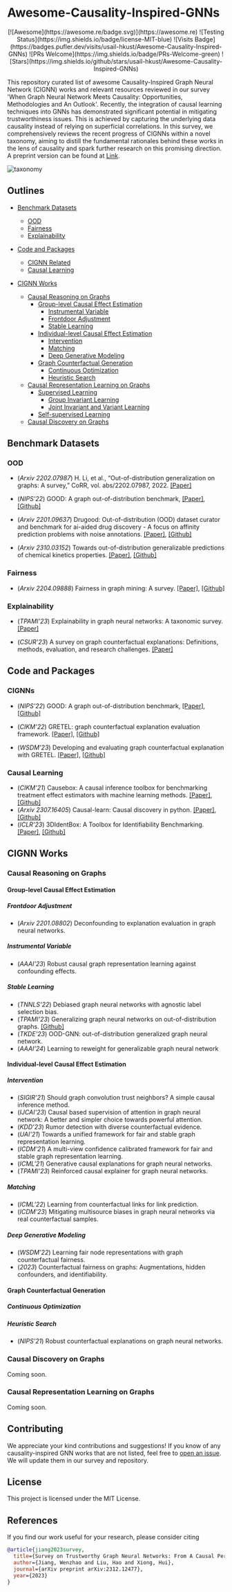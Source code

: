 # Awesome-Causality-Inspired-GNNs

<p align="center">
[![Awesome](https://awesome.re/badge.svg)](https://awesome.re)
![Testing Status](https://img.shields.io/badge/license-MIT-blue)
![Visits Badge](https://badges.pufler.dev/visits/usail-hkust/Awesome-Causality-Inspired-GNNs)
![PRs Welcome](https://img.shields.io/badge/PRs-Welcome-green)
![Stars](https://img.shields.io/github/stars/usail-hkust/Awesome-Causality-Inspired-GNNs)
</p>



This repository curated list of awesome Causality-Inspired Graph Neural Network (CIGNN) works and relevant resources reviewed in our survey 'When Graph Neural Network Meets Causality: Opportunities, Methodologies and An Outlook'. Recently, the integration of causal learning techniques into GNNs has demonstrated significant potential in mitigating trustworthiness issues. This is achieved by capturing the underlying data causality instead of relying on superficial correlations. In this survey, we comprehensively reviews the recent progress of CIGNNs within a novel taxonomy, aiming to distill the fundamental rationales behind these works in the lens of causality and spark further research on this promising direction. A preprint version can be found at [Link](http://arxiv.org/abs/2312.12477).

![taxonomy](taxonomy.png)



## Outlines
 - [Benchmark Datasets](#benchmark-datasets) 
    - [OOD](#ood)
    - [Fairness](#fairness)
    - [Explainability](#explainability)
 - [Code and Packages](#code-and-packages)
    - [CIGNN Related](#cignn-related)
    - [Causal Learning](#causal-learning)

- [CIGNN Works](#cignns-works)
  - [Causal Reasoning on Graphs](#causal-reasoning-on-graphs)
    - [Group-level Causal Effect Estimation](#group-level-causal-effect-estimation)
      - [Instrumental Variable](#instrumental-variable)
      - [Frontdoor Adjustment](#frontdoor-adjustment)
      - [Stable Learning](#stable-learning)
    - [Individual-level Causal Effect Estimation](#individual-level-causal-effect-estimation)
      - [Intervention](#intervention)
      - [Matching](#matching)
      - [Deep Generative Modeling](#deep-generative-modeling)
    - [Graph Counterfactual Generation](#graph-counterfactual-generation)
      - [Continuous Optimization](#continuous-optimization)
      - [Heuristic Search](#heuristic-search)
  - [Causal Representation Learning on Graphs](#causal-representation-learning-on-graphs)
    - [Supervised Learning](#supervised-learning)
      - [Group Invariant Learning](#group-invariant-learning)
      - [Joint Invariant and Variant Learning](#joint-invariant-and-variant-learning)
    - [Self-supervised Learning](#self-supervised-learning)
  - [Causal Discovery on Graphs](#causal-discovery-on-graphs)



## Benchmark Datasets

### OOD
- (*Arxiv 2202.07987*) H. Li, et al., “Out-of-distribution generalization on graphs: A survey,” CoRR, vol. abs/2202.07987, 2022. [[Paper]](https://arxiv.org/pdf/2202.07987)

- (*NIPS'22*) GOOD: A graph out-of-distribution benchmark, [[Paper]](https://proceedings.neurips.cc/[Paper]_files/[Paper]/2022/file/0dc91de822b71c66a7f54fa121d8cbb9-[Paper]-Datasets_and_Benchmarks.pdf), [[Github]](https://[Github].com/divelab/GOOD/)

- (*Arxiv 2201.09637*) Drugood: Out-of-distribution (OOD) dataset curator and benchmark for ai-aided drug discovery - A focus on affinity prediction problems with noise annotations. [[Paper]](https://arxiv.org/pdf/2201.09637), [[Github]](https://[Github].com/tencent-ailab/DrugOOD)

- (*Arxiv 2310.03152*) Towards out-of-distribution generalizable predictions of chemical kinetics properties. [[Paper]](https://arxiv.org/pdf/2310.03152), [[Github]](https://[Github].com/zihao-wang/ReactionOOD)

### Fairness
- (*Arxiv 2204.09888*) Fairness in graph mining: A survey. [[Paper]](https://ieeexplore.ieee.org/iel7/69/4358933/10097603.pdf), [[Github]](https://[Github].com/yushundong/Graph-Mining-Fairness-Data)

### Explainability
- (*TPAMI'23*) Explainability in graph neural networks: A taxonomic survey. [[Paper]](https://ieeexplore.ieee.org/iel7/34/4359286/09875989.pdf)

- (*CSUR'23*) A survey on graph counterfactual explanations: Definitions, methods, evaluation, and research challenges. [[Paper]](https://dl.acm.org/doi/pdf/10.1145/3618105)



## Code and Packages

### CIGNNs
- (*NIPS'22*) GOOD: A graph out-of-distribution benchmark, [[Paper]](https://proceedings.neurips.cc/[Paper]_files/[Paper]/2022/file/0dc91de822b71c66a7f54fa121d8cbb9-[Paper]-Datasets_and_Benchmarks.pdf), [[Github]](https://[Github].com/divelab/GOOD/)

- (*CIKM'22*) GRETEL: graph counterfactual explanation evaluation framework. [[Paper]](https://dl.acm.org/doi/pdf/10.1145/3511808.3557608), [[Github]](https://[Github].com/MarioTheOne/GRETEL)

- (*WSDM'23*) Developing and evaluating graph counterfactual explanation with GRETEL. [[Paper]](https://dl.acm.org/doi/pdf/10.1145/3539597.3573026), [[Github]](https://[Github].com/MarioTheOne/GRETEL)

### Causal Learning
- (*CIKM'21*) Causebox: A causal inference toolbox for benchmarking treatment effect estimators with machine learning methods. [[Paper]](https://dl.acm.org/doi/pdf/10.1145/3459637.3481974), [[Github]](https://[Github].com/paras2612/CauseBox)
- (*Arxiv 2307.16405*) Causal-learn: Causal discovery in python. [[Paper]](https://arxiv.org/pdf/2307.16405), [[Github]](https://[Github].com/py-why/causal-learn)
- (*ICLR'23*) 3DIdentBox: A Toolbox for Identifiability Benchmarking. [[Paper]](https://www.cclear.cc/2023/AcceptedDatasets/bizeul23a.pdf), [[Github]](https://[Github].com/alicebizeul/3DIdentBox)



## CIGNN Works

### Causal Reasoning on Graphs

#### Group-level Causal Effect Estimation

##### Frontdoor Adjustment
- (*Arxiv 2201.08802*) Deconfounding to explanation evaluation in graph neural networks.

##### Instrumental Variable
- (*AAAI'23*) Robust causal graph representation learning against confounding effects.

##### Stable Learning
- (*TNNLS'22*) Debiased graph neural networks with agnostic label selection bias.
- (*TPAMI'23*) Generalizing graph neural networks on out-of-distribution graphs. [[Github]](https://github.com/googlebaba/StableGNN)
- (*TKDE'23*) OOD-GNN: out-of-distribution generalized graph neural network.
- (*AAAI'24*) Learning to reweight for generalizable graph neural network


#### Individual-level Causal Effect Estimation

##### Intervention
- (*SIGIR'21*) Should graph convolution trust neighbors? A simple causal inference method.
- (*IJCAI'23*) Causal based supervision of attention in graph neural network: A better and simpler choice towards powerful attention.
- (*KDD'23*) Rumor detection with diverse counterfactual evidence.
- (*UAI'21*) Towards a unified framework for fair and stable graph representation learning.
- (*ICDM'21*) A multi-view confidence calibrated framework for fair and stable graph representation learning.
- (*ICML'21*) Generative causal explanations for graph neural networks.
- (*TPAMI'23*) Reinforced causal explainer for graph neural networks.

##### Matching
- (*ICML'22*) Learning from counterfactual links for link prediction.
- (*ICDM'23*) Mitigating multisource biases in graph neural networks via real counterfactual samples.

##### Deep Generative Modeling
- (*WSDM'22*) Learning fair node representations with graph counterfactual fairness.
- (*2023*) Counterfactual fairness on graphs: Augmentations, hidden confounders, and identifiability.

#### Graph Counterfactual Generation

##### Continuous Optimization

##### Heuristic Search

- (*NIPS'21*) Robust counterfactual explanations on graph neural networks.

### Causal Discovery on Graphs
Coming soon.

### Causal Representation Learning on Graphs
Coming soon.

<!-- Repeat the above format for each relevant work -->

## Contributing

We appreciate your kind contributions and suggestions! If you know of any causality-inspired GNN works that are not listed, feel free to [open an issue](https://[Github].com/usail-hkust/Causality-Inspired-GNNs/issues). We will update them in our survey and repository.

## License

This project is licensed under the MIT License.

## References

If you find our work useful for your research, please consider citing

```bibtex
@article{jiang2023survey,
  title={Survey on Trustworthy Graph Neural Networks: From A Causal Perspective},
  author={Jiang, Wenzhao and Liu, Hao and Xiong, Hui},
  journal={arXiv preprint arXiv:2312.12477},
  year={2023}
}
```
